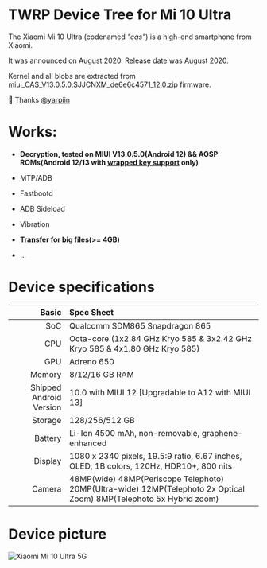TWRP Device Tree for Mi 10 Ultra
=========================================

The Xiaomi Mi 10 Ultra (codenamed _"cas"_) is a high-end smartphone from Xiaomi.

It was announced on August 2020. Release date was August 2020.

Kernel and all blobs are extracted from [miui_CAS_V13.0.5.0.SJJCNXM_de6e6c4571_12.0.zip](https://bigota.d.miui.com/V13.0.5.0.SJJCNXM/miui_CAS_V13.0.5.0.SJJCNXM_de6e6c4571_12.0.zip) firmware.

:sparkling_heart: Thanks [@yarpiin](https://github.com/yarpiin)

# Works:
- **Decryption, tested on MIUI V13.0.5.0(Android 12) && AOSP ROMs(Android 12/13 with [wrapped key support](https://github.com/orgs/AcmeUI/projects/7) only)**

- MTP/ADB
- Fastbootd
- ADB Sideload
- Vibration
- **Transfer for big files(>= 4GB)**
- ...

# Device specifications

Basic   | Spec Sheet
-------:|:-------------------------
SoC     | Qualcomm SDM865 Snapdragon 865
CPU     | Octa-core (1x2.84 GHz Kryo 585 & 3x2.42 GHz Kryo 585 & 4x1.80 GHz Kryo 585)
GPU     | Adreno 650
Memory  | 8/12/16 GB RAM
Shipped Android Version | 10.0 with MIUI 12 [Upgradable to A12 with MIUI 13]
Storage | 128/256/512 GB
Battery | Li-Ion 4500 mAh, non-removable, graphene-enhanced
Display | 1080 x 2340 pixels, 19.5:9 ratio, 6.67 inches, OLED, 1B colors, 120Hz, HDR10+, 800 nits
Camera  | 48MP(wide) 48MP(Periscope Telephoto) 20MP(Ultra-wide) 12MP(Telephoto 2x Optical Zoom) 8MP(Telephoto 5x Hybrid zoom)

# Device picture

![Xiaomi Mi 10 Ultra 5G ](https://fdn2.gsmarena.com/vv/pics/xiaomi/xiaomi-mi10-ultra-11.jpg "Xiaomi Mi 10 Ultra 5G")